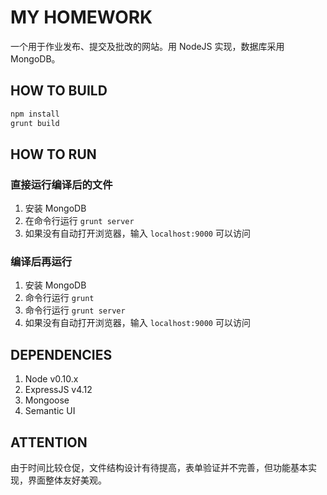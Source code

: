 # MY HOMEWORK

一个用于作业发布、提交及批改的网站。用 NodeJS 实现，数据库采用 MongoDB。

## HOW TO BUILD

```bash
npm install
grunt build
```

## HOW TO RUN

### 直接运行编译后的文件

1. 安装 MongoDB
2. 在命令行运行 `grunt server`
3. 如果没有自动打开浏览器，输入 `localhost:9000` 可以访问

### 编译后再运行

1. 安装 MongoDB
2. 命令行运行 `grunt`
3. 命令行运行 `grunt server`
4. 如果没有自动打开浏览器，输入 `localhost:9000` 可以访问

## DEPENDENCIES

1. Node v0.10.x
2. ExpressJS v4.12
3. Mongoose
4. Semantic UI

## ATTENTION

由于时间比较仓促，文件结构设计有待提高，表单验证并不完善，但功能基本实现，界面整体友好美观。